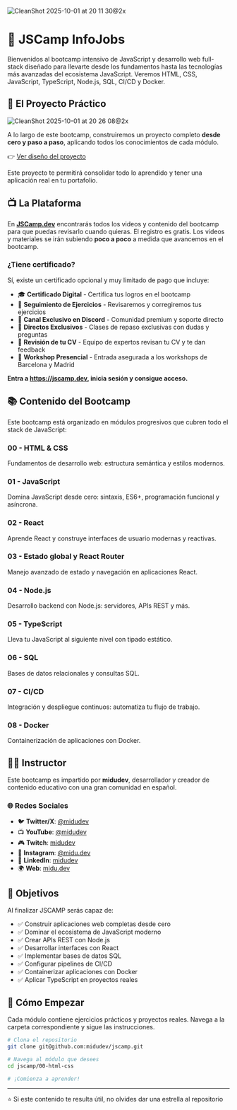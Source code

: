 ![CleanShot 2025-10-01 at 20 11 30@2x](https://github.com/user-attachments/assets/b6ef8402-d367-4a99-b939-8f11dedf91d7)

# 🚀 JSCamp InfoJobs

Bienvenidos al bootcamp intensivo de JavaScript y desarrollo web full-stack diseñado para llevarte desde los fundamentos hasta las tecnologías más avanzadas del ecosistema JavaScript. Veremos HTML, CSS, JavaScript, TypeScript, Node.js, SQL, CI/CD y Docker.

## 🎨 El Proyecto Práctico

![CleanShot 2025-10-01 at 20 26 08@2x](https://github.com/user-attachments/assets/d9abec4d-ac41-4962-845c-93006bfe768b)

A lo largo de este bootcamp, construiremos un proyecto completo **desde cero y paso a paso**, aplicando todos los conocimientos de cada módulo.

👉 [Ver diseño del proyecto](https://stitch.withgoogle.com/projects/7508115667617706440)

Este proyecto te permitirá consolidar todo lo aprendido y tener una aplicación real en tu portafolio.

## 📺 La Plataforma

En **[JSCamp.dev](https://jscamp.dev)** encontrarás todos los videos y contenido del bootcamp para que puedas revisarlo cuando quieras. El registro es gratis.
Los videos y materiales se irán subiendo **poco a poco** a medida que avancemos en el bootcamp.

### ¿Tiene certificado?

Sí, existe un certificado opcional y muy limitado de pago que incluye:

- 🎓 **Certificado Digital** - Certifica tus logros en el bootcamp
- 📝 **Seguimiento de Ejercicios** - Revisaremos y corregiremos tus ejercicios
- 💬 **Canal Exclusivo en Discord** - Comunidad premium y soporte directo
- 🎥 **Directos Exclusivos** - Clases de repaso exclusivas con dudas y preguntas
- 📄 **Revisión de tu CV** - Equipo de expertos revisan tu CV y te dan feedback
- 🏢 **Workshop Presencial** - Entrada asegurada a los workshops de Barcelona y Madrid

**Entra a https://jscamp.dev, inicia sesión y consigue acceso.**

## 📚 Contenido del Bootcamp

Este bootcamp está organizado en módulos progresivos que cubren todo el stack de JavaScript:

### 00 - HTML & CSS
Fundamentos de desarrollo web: estructura semántica y estilos modernos.

### 01 - JavaScript
Domina JavaScript desde cero: sintaxis, ES6+, programación funcional y asíncrona.

### 02 - React
Aprende React y construye interfaces de usuario modernas y reactivas.

### 03 - Estado global y React Router
Manejo avanzado de estado y navegación en aplicaciones React.

### 04 - Node.js
Desarrollo backend con Node.js: servidores, APIs REST y más.

### 05 - TypeScript
Lleva tu JavaScript al siguiente nivel con tipado estático.

### 06 - SQL
Bases de datos relacionales y consultas SQL.

### 07 - CI/CD
Integración y despliegue continuos: automatiza tu flujo de trabajo.

### 08 - Docker
Containerización de aplicaciones con Docker.

## 👨‍💻 Instructor

Este bootcamp es impartido por **midudev**, desarrollador y creador de contenido educativo con una gran comunidad en español.

### 🌐 Redes Sociales

- 🐦 **Twitter/X**: [@midudev](https://twitter.com/midudev)
- 📺 **YouTube**: [@midudev](https://youtube.com/@midudev)
- 🎮 **Twitch**: [midudev](https://twitch.tv/midudev)
- 📸 **Instagram**: [@midu.dev](https://instagram.com/midu.dev)
- 💼 **LinkedIn**: [midudev](https://linkedin.com/in/midudev)
- 🌍 **Web**: [midu.dev](https://midu.dev)

## 🎯 Objetivos

Al finalizar JSCAMP serás capaz de:

- ✅ Construir aplicaciones web completas desde cero
- ✅ Dominar el ecosistema de JavaScript moderno
- ✅ Crear APIs REST con Node.js
- ✅ Desarrollar interfaces con React
- ✅ Implementar bases de datos SQL
- ✅ Configurar pipelines de CI/CD
- ✅ Containerizar aplicaciones con Docker
- ✅ Aplicar TypeScript en proyectos reales

## 🚀 Cómo Empezar

Cada módulo contiene ejercicios prácticos y proyectos reales. Navega a la carpeta correspondiente y sigue las instrucciones.

```bash
# Clona el repositorio
git clone git@github.com:midudev/jscamp.git

# Navega al módulo que desees
cd jscamp/00-html-css

# ¡Comienza a aprender!
```

---

⭐️ Si este contenido te resulta útil, no olvides dar una estrella al repositorio
